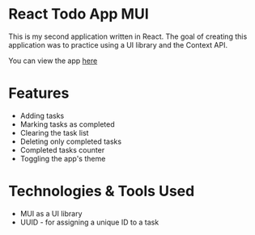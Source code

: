 # React Todo App MUI

This is my second application written in React.
The goal of creating this application was to practice using a UI library and the Context API.

You can view the app [here](https://yrsh-02-n.github.io/todo-app-mui/)

# Features

- Adding tasks
- Marking tasks as completed
- Clearing the task list
- Deleting only completed tasks
- Completed tasks counter
- Toggling the app's theme

# Technologies & Tools Used

- MUI as a UI library
- UUID - for assigning a unique ID to a task

